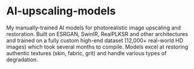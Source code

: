 # AI-upscaling-models
My manually-trained AI models for photorealistic image upscaling and restoration. Built on ESRGAN, SwinIR, RealPLKSR and other architectures and trained on a fully custom high-end dataset (12,000+ real-world HD images) which took several months to compile. Models excel at restoring authentic textures (skin, fabric, grit) and handle various types of degradation.
